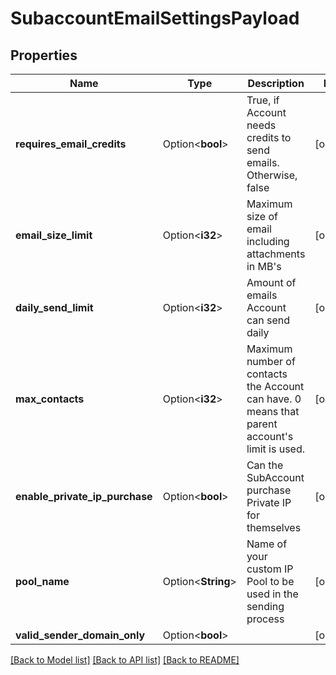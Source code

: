 # SubaccountEmailSettingsPayload

## Properties

Name | Type | Description | Notes
------------ | ------------- | ------------- | -------------
**requires_email_credits** | Option<**bool**> | True, if Account needs credits to send emails. Otherwise, false | [optional]
**email_size_limit** | Option<**i32**> | Maximum size of email including attachments in MB's | [optional]
**daily_send_limit** | Option<**i32**> | Amount of emails Account can send daily | [optional]
**max_contacts** | Option<**i32**> | Maximum number of contacts the Account can have. 0 means that parent account's limit is used. | [optional]
**enable_private_ip_purchase** | Option<**bool**> | Can the SubAccount purchase Private IP for themselves | [optional]
**pool_name** | Option<**String**> | Name of your custom IP Pool to be used in the sending process | [optional]
**valid_sender_domain_only** | Option<**bool**> |  | [optional]

[[Back to Model list]](../README.md#documentation-for-models) [[Back to API list]](../README.md#documentation-for-api-endpoints) [[Back to README]](../README.md)


